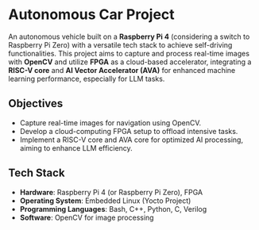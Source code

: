 # Autonomous Car Project

An autonomous vehicle built on a **Raspberry Pi 4** (considering a switch to Raspberry Pi Zero) with a versatile tech stack to achieve self-driving functionalities. This project aims to capture and process real-time images with **OpenCV** and utilize **FPGA** as a cloud-based accelerator, integrating a **RISC-V core** and **AI Vector Accelerator (AVA)** for enhanced machine learning performance, especially for LLM tasks.

## Objectives
- Capture real-time images for navigation using OpenCV.
- Develop a cloud-computing FPGA setup to offload intensive tasks.
- Implement a RISC-V core and AVA core for optimized AI processing, aiming to enhance LLM efficiency.

## Tech Stack
- **Hardware**: Raspberry Pi 4 (or Raspberry Pi Zero), FPGA
- **Operating System**: Embedded Linux (Yocto Project)
- **Programming Languages**: Bash, C++, Python, C, Verilog
- **Software**: OpenCV for image processing
